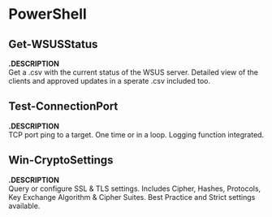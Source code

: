 # PowerShell

## Get-WSUSStatus
**.DESCRIPTION**  
Get a .csv with the current status of the WSUS server. Detailed view of the clients and approved updates in a sperate .csv included too.  

## Test-ConnectionPort
**.DESCRIPTION**  
TCP port ping to a target. One time or in a loop. Logging function integrated.  

## Win-CryptoSettings
**.DESCRIPTION**  
Query or configure SSL & TLS settings. Includes Cipher, Hashes, Protocols, Key Exchange Algorithm & Cipher Suites. Best Practice and Strict settings available.  
